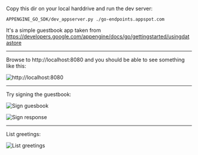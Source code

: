 Copy this dir on your local harddrive and run the dev server:

`APPENGINE_GO_SDK/dev_appserver.py ./go-endpoints.appspot.com`

It's a simple guestbook app taken from https://developers.google.com/appengine/docs/go/gettingstarted/usingdatastore

***

Browse to http://localhost:8080 and you should be able to see something like
this:

![http://localhost:8080](https://lh6.googleusercontent.com/-9wk96-rUcvo/UXFeTpzWi8I/AAAAAAAART0/4D31sBNdppk/s900/Screen+Shot+2013-04-19+at+5.06.12+PM.png)

***

Try signing the guestbook:

![Sign guesbook](https://lh5.googleusercontent.com/-ravF58cJy9Q/UXFeR8aC5aI/AAAAAAAARTc/ZCDqI8vpzq4/s826/Screen+Shot+2013-04-19+at+5.07.46+PM.png)

![Sign response](https://lh4.googleusercontent.com/-b_R1g2iYTDU/UXFeREDzSuI/AAAAAAAARTU/rwM47Sp-xf8/s571/Screen+Shot+2013-04-19+at+5.08.06+PM.png)

***

List greetings:

![List greetings](https://lh3.googleusercontent.com/-lMd8bB2zjmw/UXFeQeqsM9I/AAAAAAAARTM/oqhCYNxmeWc/s574/Screen+Shot+2013-04-19+at+5.08.30+PM.png)
